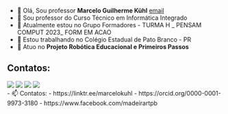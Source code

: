 - 👋 Olá, Sou professor **Marcelo Guilherme Kühl** [email](marcelokuhl@gmail.com)
- 📔 Sou professor do Curso Técnico em Informática Integrado 
- 🌱 Atualmente estou no Grupo Formadores - TURMA H _ PENSAM COMPUT 2023_ FORM EM ACAO
- 💞️ Estou trabalhando no Colégio Estadual de Pato Branco - PR
- 🤖 Atuo no **Projeto Robótica Educacional e Primeiros Passos**
## Contatos:

<div>
<a href="https://www.youtube.com/channel/UClh-DYld-Bo5VELKp58jEYQ" target="_blank"><img src="https://img.shields.io/badge/YouTube-FF0000?style=for-the-badge&logo=youtube&logoColor=white" target="_blank"></a>
<a href="https://www.instagram.com/marceloguilherme.kuhl/" target="_blank"><img src="https://img.shields.io/badge/-Instagram-%23E4405F?style=for-the-badge&logo=instagram&logoColor=white" target="_blank"></a>
<a href = "mailto:marcelokuhl@gmail.com"><img src="https://img.shields.io/badge/Gmail-D14836?style=for-the-badge&logo=gmail&logoColor=white" target="_blank"></a>
<a href="https://linkedin.com/in/marcelo-kuhl-7952985" target="_blank"><img src="https://img.shields.io/badge/-LinkedIn-%230077B5?style=for-the-badge&logo=linkedin&logoColor=white" target="_blank"></a>   
</div>
- 📫 Contatos:
-  https://linktr.ee/marcelokuhl
- https://orcid.org/0000-0001-9973-3180
- https://www.facebook.com/madeirartpb

<!---
marcelokuhl/marcelokuhl is a ✨ special ✨ repository because its `README.md` (this file) appears on your GitHub profile.
You can click the Preview link to take a look at your changes.
--->
